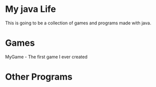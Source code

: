My java Life
=========
This is going to be a collection of games and programs made with java.

Games
=====
MyGame - The first game I ever created

Other Programs
==============

